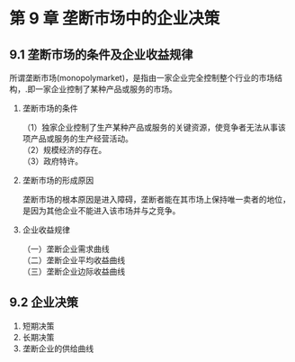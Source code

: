 # 第 9 章 垄断市场中的企业决策

## 9.1 垄断市场的条件及企业收益规律

所谓垄断市场(monopolymarket)，是指由一家企业完全控制整个行业的市场结构，.即一家企业控制了某种产品或服务的市场。

1. 垄断市场的条件

    （1）独家企业控制了生产某种产品或服务的关键资源，使竞争者无法从事该项产品或服务的生产经营活动。  
    （2）规模经济的存在。  
    （3）政府特许。  

2. 垄断市场的形成原因

    垄断市场的根本原因是进入障碍，垄断者能在其市场上保持唯一卖者的地位，是因为其他企业不能进入该市场并与之竞争。

3. 企业收益规律

    （一）垄断企业需求曲线  
    （二）垄断企业平均收益曲线  
    （三）垄断企业边际收益曲线

## 9.2 企业决策

1. 短期决策
2. 长期决策
3. 垄断企业的供给曲线
